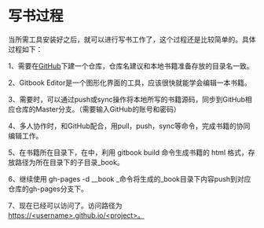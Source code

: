# 写书过程

当所需工具安装好之后，就可以进行写书工作了，这个过程还是比较简单的。具体过程如下：

1、需要在[GitHub](https://github.com/)下建一个仓库，仓库名建议和本地书籍准备存放的目录名一致。

2、Gitbook Editor是一个图形化界面的工具，应该很快就能学会编辑一本书籍。

3、需要时，可以通过push或sync操作将本地所写的书籍源码，同步到GitHub相应仓库的Master分支。（需要输入GitHub的账号和密码）

4、多人协作时，和GitHub配合，用pull，push，sync等命令，完成书籍的协同编辑工作。

5、在书籍所在目录下，在中，利用 gitbook  build 命令生成书籍的 html 格式，存放路径为所在目录下的子目录\_book。

6、继续使用 gh-pages -d \__book _命令将生成的\_book目录下内容push到对应仓库的gh-pages分支下。

7、现在已经可以访问了。访问路径为[https://&lt;username&gt;.github.io/&lt;project&gt;。](https://<username>.github.io/<project>。)

